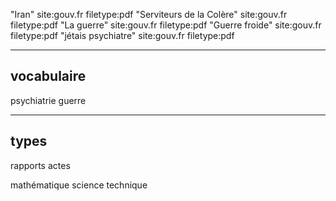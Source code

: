 "Iran" site:gouv.fr filetype:pdf
"Serviteurs de la Colère" site:gouv.fr filetype:pdf
"La guerre" site:gouv.fr filetype:pdf
"Guerre froide" site:gouv.fr filetype:pdf
"jétais psychiatre" site:gouv.fr filetype:pdf

-----------
vocabulaire
-----------
psychiatrie
guerre

-----
types
-----
rapports
actes

mathématique
science
technique